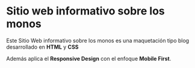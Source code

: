# Sitio web informativo sobre los monos

Este Sitio Web informativo sobre los monos es una maquetación tipo blog desarrollado en __HTML__ y __CSS__

Además aplica el __Responsive Design__ con el enfoque __Mobile First__.